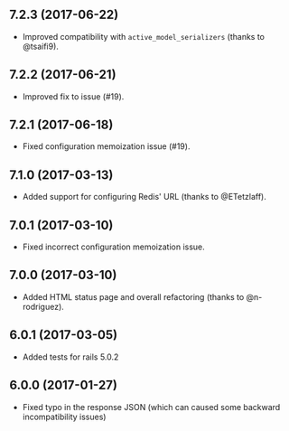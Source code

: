 ## 7.2.3 (2017-06-22)

  - Improved compatibility with `active_model_serializers` (thanks to @tsaifi9).

## 7.2.2 (2017-06-21)

  - Improved fix to issue (#19).

## 7.2.1 (2017-06-18)

  - Fixed configuration memoization issue (#19).

## 7.1.0 (2017-03-13)

  - Added support for configuring Redis' URL (thanks to @ETetzlaff).

## 7.0.1 (2017-03-10)

  - Fixed incorrect configuration memoization issue.

## 7.0.0 (2017-03-10)

  - Added HTML status page and overall refactoring (thanks to @n-rodriguez).

## 6.0.1 (2017-03-05)

  - Added tests for rails 5.0.2

## 6.0.0 (2017-01-27)

  - Fixed typo in the response JSON (which can caused some backward incompatibility issues)

